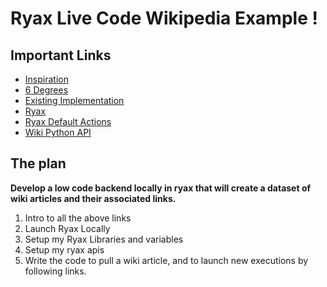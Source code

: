 # Ryax Live Code Wikipedia Example !



## Important Links

* [Inspiration](https://en.wikipedia.org/wiki/Wikiracing)
* [6 Degrees](https://en.wikipedia.org/wiki/Six_degrees_of_separation)
* [Existing Implementation](https://www.sixdegreesofwikipedia.com/)
* [Ryax](https://gitlab.com/ryax-tech/ryax/ryax-main)
* [Ryax Default Actions](https://gitlab.com/ryax-tech/workflows/default-actions)
* [Wiki Python API](https://github.com/martin-majlis/Wikipedia-API/)


## The plan


**Develop a low code backend locally in ryax that will create a dataset of wiki articles and their associated links.**

1. Intro to all the above links
2. Launch Ryax Locally
3. Setup my Ryax Libraries and variables
4. Setup my ryax apis
5. Write the code to pull a wiki article, and to launch new executions by following links.





